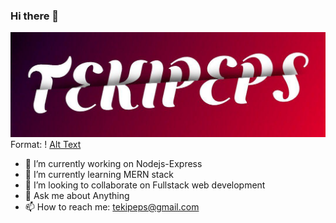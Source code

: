 ### Hi there 👋

![Github Logo](./profileBanner.jpg)
Format: ! [Alt Text](url)

- 🔭 I’m currently working on Nodejs-Express
- 🌱 I’m currently learning MERN stack
- 👯 I’m looking to collaborate on Fullstack web development
- 💬 Ask me about Anything
- 📫 How to reach me: tekipeps@gmail.com

<!--
**Tekipeps/Tekipeps** is a ✨ _special_ ✨ repository because its `README.md` (this file) appears on your GitHub profile.

Here are some ideas to get you started:

- 🔭 I’m currently working on ...
- 🌱 I’m currently learning ...
- 👯 I’m looking to collaborate on ...
- 🤔 I’m looking for help with ...
- 💬 Ask me about ...
- 📫 How to reach me: ...
- 😄 Pronouns: ...
- ⚡ Fun fact: ...
-->

